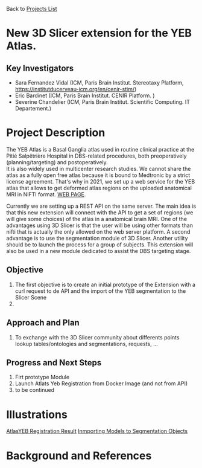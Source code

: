 Back to [Projects List](../../README.md#ProjectsList)

# New 3D Slicer extension for the YEB Atlas.

## Key Investigators

- Sara Fernandez Vidal (ICM, Paris Brain Institut. Stereotaxy Platform, https://institutducerveau-icm.org/en/cenir-stim/)
- Eric Bardinet (ICM, Paris Brain Institut. CENIR Platform. )
- Severine Chandelier  (ICM, Paris Brain Institut. Scientific Computing. IT Departement.)

# Project Description

The YEB Atlas is a Basal Ganglia atlas used in routine clinical practice at the Pitié Salpêtrière Hospital in DBS-related procedures, both preoperatively (planning/targeting) and postoperatively.  
It is also widely used in multicenter research studies. We cannot share the atlas as a fully open free atlas because it is bound to Medtronic by a strict license agreement.  That's why in 2021, we set up a web service for the YEB atlas that allows to get deformed atlas regions on the uploaded anatomical MRI in NIFTI format. [WEB PAGE](https://yeb-cenir.icm-institute.org/).

Currently we are setting up a REST API on the same server.
The main idea is that this new extension will connect with the API to get a set of regions (we will give some choices) of the atlas in a anatomical brain MRI. 
One of the advantages using 3D Slicer is that the user will be using other formats than nifti that is actually the only allowed on the web server platform. 
A second advantage is to use the segmentation module of 3D Slicer.
Another utility should be to launch the process for a group of subjects.
This extension will also be used in a new module dedicated to assist the DBS targeting stage.

## Objective

<!-- Describe here WHAT you would like to achieve (what you will have as end result). -->

1. The first objective is to create an initial prototype of the Extension with a curl request to de API and the import of the YEB segmentation to the Slicer Scene
2. 

## Approach and Plan

<!-- Describe here HOW you would like to achieve the objectives stated above. -->

1. To exchange with the 3D Slicer community about differents points lookup tables/ontologies and segmentations, requests, ...



## Progress and Next Steps

<!-- Update this section as you make progress, describing of what you have ACTUALLY DONE. If there are specific steps that you could not complete then you can describe them here, too. -->

1. Firt prototype Module
2. Launch Atlats Yeb Registration from Docker Image (and not from API)
1. to be continued

# Illustrations

<!-- Add pictures and links to videos that demonstrate what has been accomplished.-->
[AtlasYEB Registration Result](FromAtlasYEBRegistration.png)
[Inmporting Models to Segmentation Objects](AtlasYEBSEg.png)



# Background and References

<!-- If you developed any software, include link to the source code repository. If possible, also add links to sample data, and to any relevant publications. -->
